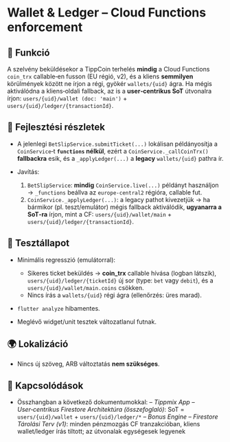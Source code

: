 # Wallet & Ledger – Cloud Functions enforcement

## 🎯 Funkció

A szelvény beküldésekor a TippCoin terhelés **mindig** a Cloud Functions `coin_trx` callable‑en fusson (EU régió, v2), és a kliens **semmilyen** körülmények között ne írjon a régi, gyökér `wallets/{uid}` ágra. Ha mégis aktiválódna a kliens‑oldali fallback, az is a **user‑centrikus SoT** útvonalra írjon:
`users/{uid}/wallet (doc: 'main')` + `users/{uid}/ledger/{transactionId}`.

## 🧠 Fejlesztési részletek

* A jelenlegi `BetSlipService.submitTicket(...)` lokálisan példányosítja a `CoinService`‑t **`functions` nélkül**, ezért a `CoinService._callCoinTrx()` **fallbackra** esik, és a `_applyLedger(...)` a **legacy** `wallets/{uid}` pathra ír.
* Javítás:

  1. `BetSlipService`: **mindig** `CoinService.live(...)` példányt használjon → `_functions` beállva az `europe-central2` régióra, callable fut.
  2. `CoinService._applyLedger(...)`: a legacy pathot kivezetjük → ha bármikor (pl. teszt/emulátor) mégis fallback aktiválódik, **ugyanarra a SoT‑ra** írjon, mint a CF:
     `users/{uid}/wallet/main` + `users/{uid}/ledger/{transactionId}`.

## 🧪 Tesztállapot

* Minimális regresszió (emulátorral):

  * Sikeres ticket beküldés → **coin\_trx** callable hívása (logban látszik), `users/{uid}/ledger/{ticketId}` új sor (type: `bet` vagy `debit`), és a `users/{uid}/wallet/main.coins` csökken.
  * Nincs írás a `wallets/{uid}` régi ágra (ellenőrzés: üres marad).
* `flutter analyze` hibamentes.
* Meglévő widget/unit tesztek változatlanul futnak.

## 🌍 Lokalizáció

* Nincs új szöveg, ARB változtatás **nem szükséges**.

## 📎 Kapcsolódások

* Összhangban a következő dokumentumokkal:
  – *Tippmix App – User‑centrikus Firestore Architektúra (összefoglaló)*: SoT = `users/{uid}/wallet` + `users/{uid}/ledger/*`
  – *Bonus Engine – Firestore Tárolási Terv (v1)*: minden pénzmozgás CF tranzakcióban, kliens wallet/ledger írás tiltott; az útvonalak egységesek legyenek

